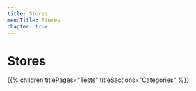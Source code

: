```yaml
---
title: Stores
menuTitle: Stores
chapter: true
---
```


# Stores

{{% children titlePages="Tests" titleSections="Categories" %}}
